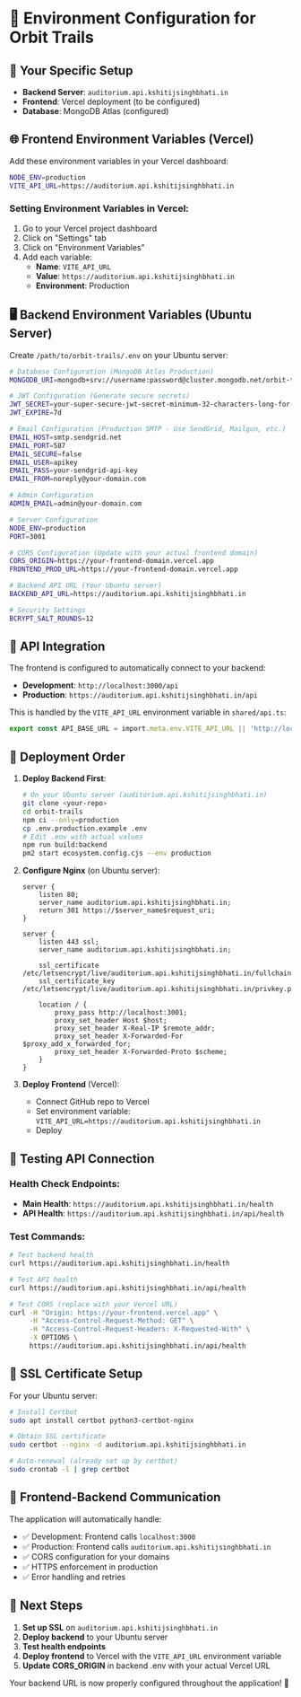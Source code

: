 # 🔧 Environment Configuration for Orbit Trails

## 📍 Your Specific Setup

- **Backend Server**: `auditorium.api.kshitijsinghbhati.in`
- **Frontend**: Vercel deployment (to be configured)
- **Database**: MongoDB Atlas (configured)

## 🌐 Frontend Environment Variables (Vercel)

Add these environment variables in your Vercel dashboard:

```bash
NODE_ENV=production
VITE_API_URL=https://auditorium.api.kshitijsinghbhati.in
```

### Setting Environment Variables in Vercel:
1. Go to your Vercel project dashboard
2. Click on "Settings" tab
3. Click on "Environment Variables"
4. Add each variable:
   - **Name**: `VITE_API_URL`
   - **Value**: `https://auditorium.api.kshitijsinghbhati.in`
   - **Environment**: Production

## 🖥️ Backend Environment Variables (Ubuntu Server)

Create `/path/to/orbit-trails/.env` on your Ubuntu server:

```bash
# Database Configuration (MongoDB Atlas Production)
MONGODB_URI=mongodb+srv://username:password@cluster.mongodb.net/orbit-trails?retryWrites=true&w=majority

# JWT Configuration (Generate secure secrets)
JWT_SECRET=your-super-secure-jwt-secret-minimum-32-characters-long-for-production
JWT_EXPIRE=7d

# Email Configuration (Production SMTP - Use SendGrid, Mailgun, etc.)
EMAIL_HOST=smtp.sendgrid.net
EMAIL_PORT=587
EMAIL_SECURE=false
EMAIL_USER=apikey
EMAIL_PASS=your-sendgrid-api-key
EMAIL_FROM=noreply@your-domain.com

# Admin Configuration
ADMIN_EMAIL=admin@your-domain.com

# Server Configuration
NODE_ENV=production
PORT=3001

# CORS Configuration (Update with your actual frontend domain)
CORS_ORIGIN=https://your-frontend-domain.vercel.app
FRONTEND_PROD_URL=https://your-frontend-domain.vercel.app

# Backend API URL (Your Ubuntu server)
BACKEND_API_URL=https://auditorium.api.kshitijsinghbhati.in

# Security Settings
BCRYPT_SALT_ROUNDS=12
```

## 🔗 API Integration

The frontend is configured to automatically connect to your backend:

- **Development**: `http://localhost:3000/api`
- **Production**: `https://auditorium.api.kshitijsinghbhati.in/api`

This is handled by the `VITE_API_URL` environment variable in `shared/api.ts`:

```typescript
export const API_BASE_URL = import.meta.env.VITE_API_URL || 'http://localhost:3000/api';
```

## 🚀 Deployment Order

1. **Deploy Backend First**:
   ```bash
   # On your Ubuntu server (auditorium.api.kshitijsinghbhati.in)
   git clone <your-repo>
   cd orbit-trails
   npm ci --only=production
   cp .env.production.example .env
   # Edit .env with actual values
   npm run build:backend
   pm2 start ecosystem.config.cjs --env production
   ```

2. **Configure Nginx** (on Ubuntu server):
   ```nginx
   server {
       listen 80;
       server_name auditorium.api.kshitijsinghbhati.in;
       return 301 https://$server_name$request_uri;
   }

   server {
       listen 443 ssl;
       server_name auditorium.api.kshitijsinghbhati.in;

       ssl_certificate /etc/letsencrypt/live/auditorium.api.kshitijsinghbhati.in/fullchain.pem;
       ssl_certificate_key /etc/letsencrypt/live/auditorium.api.kshitijsinghbhati.in/privkey.pem;

       location / {
           proxy_pass http://localhost:3001;
           proxy_set_header Host $host;
           proxy_set_header X-Real-IP $remote_addr;
           proxy_set_header X-Forwarded-For $proxy_add_x_forwarded_for;
           proxy_set_header X-Forwarded-Proto $scheme;
       }
   }
   ```

3. **Deploy Frontend** (Vercel):
   - Connect GitHub repo to Vercel
   - Set environment variable: `VITE_API_URL=https://auditorium.api.kshitijsinghbhati.in`
   - Deploy

## 🧪 Testing API Connection

### Health Check Endpoints:
- **Main Health**: `https://auditorium.api.kshitijsinghbhati.in/health`
- **API Health**: `https://auditorium.api.kshitijsinghbhati.in/api/health`

### Test Commands:
```bash
# Test backend health
curl https://auditorium.api.kshitijsinghbhati.in/health

# Test API health
curl https://auditorium.api.kshitijsinghbhati.in/api/health

# Test CORS (replace with your Vercel URL)
curl -H "Origin: https://your-frontend.vercel.app" \
     -H "Access-Control-Request-Method: GET" \
     -H "Access-Control-Request-Headers: X-Requested-With" \
     -X OPTIONS \
     https://auditorium.api.kshitijsinghbhati.in/api/health
```

## 🔐 SSL Certificate Setup

For your Ubuntu server:

```bash
# Install Certbot
sudo apt install certbot python3-certbot-nginx

# Obtain SSL certificate
sudo certbot --nginx -d auditorium.api.kshitijsinghbhati.in

# Auto-renewal (already set up by certbot)
sudo crontab -l | grep certbot
```

## 📱 Frontend-Backend Communication

The application will automatically handle:
- ✅ Development: Frontend calls `localhost:3000`
- ✅ Production: Frontend calls `auditorium.api.kshitijsinghbhati.in`
- ✅ CORS configuration for your domains
- ✅ HTTPS enforcement in production
- ✅ Error handling and retries

## 🎯 Next Steps

1. **Set up SSL** on `auditorium.api.kshitijsinghbhati.in`
2. **Deploy backend** to your Ubuntu server
3. **Test health endpoints**
4. **Deploy frontend** to Vercel with the `VITE_API_URL` environment variable
5. **Update CORS_ORIGIN** in backend .env with your actual Vercel URL

Your backend URL is now properly configured throughout the application! 🚀
